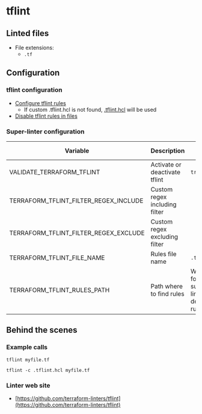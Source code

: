 <!-- markdownlint-disable MD033 MD041 -->
<!-- Generated by .automation/build.py, please do not update manually -->
# tflint

## Linted files

- File extensions:
  - `.tf`

## Configuration

### tflint configuration

- [Configure tflint rules](https://github.com/terraform-linters/tflint/blob/master/docs/guides/config.md)
  - If custom .tflint.hcl is not found, [.tflint.hcl](https://github.com/nvuillam/super-linter/tree/POC_RefactorInPython/TEMPLATES/.tflint.hcl) will be used
- [Disable tflint rules in files](https://github.com/terraform-linters/tflint/blob/master/docs/guides/annotations.md)

### Super-linter configuration

| Variable | Description | Default value |
| ----------------- | -------------- | -------------- |
| VALIDATE_TERRAFORM_TFLINT | Activate or deactivate tflint | `true` |
| TERRAFORM_TFLINT_FILTER_REGEX_INCLUDE | Custom regex including filter |  |
| TERRAFORM_TFLINT_FILTER_REGEX_EXCLUDE | Custom regex excluding filter |  |
| TERRAFORM_TFLINT_FILE_NAME | Rules file name | `.tflint.hcl` |
| TERRAFORM_TFLINT_RULES_PATH | Path where to find rules | Workspace folder, then super-linter default rules |

## Behind the scenes

### Example calls

```shell
tflint myfile.tf
```

```shell
tflint -c .tflint.hcl myfile.tf
```

### Linter web site
- [https://github.com/terraform-linters/tflint](https://github.com/terraform-linters/tflint)

